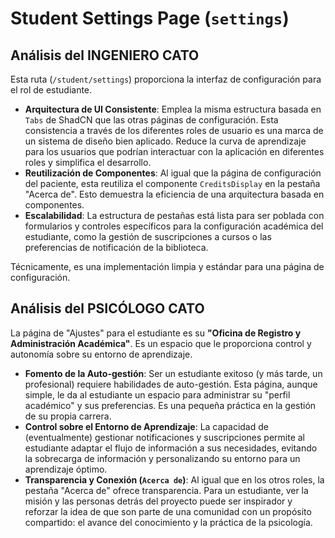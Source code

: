 # Student Settings Page (`settings`)

## Análisis del INGENIERO CATO

Esta ruta (`/student/settings`) proporciona la interfaz de configuración para el rol de estudiante.

-   **Arquitectura de UI Consistente**: Emplea la misma estructura basada en `Tabs` de ShadCN que las otras páginas de configuración. Esta consistencia a través de los diferentes roles de usuario es una marca de un sistema de diseño bien aplicado. Reduce la curva de aprendizaje para los usuarios que podrían interactuar con la aplicación en diferentes roles y simplifica el desarrollo.
-   **Reutilización de Componentes**: Al igual que la página de configuración del paciente, esta reutiliza el componente `CreditsDisplay` en la pestaña "Acerca de". Esto demuestra la eficiencia de una arquitectura basada en componentes.
-   **Escalabilidad**: La estructura de pestañas está lista para ser poblada con formularios y controles específicos para la configuración académica del estudiante, como la gestión de suscripciones a cursos o las preferencias de notificación de la biblioteca.

Técnicamente, es una implementación limpia y estándar para una página de configuración.

## Análisis del PSICÓLOGO CATO

La página de "Ajustes" para el estudiante es su **"Oficina de Registro y Administración Académica"**. Es un espacio que le proporciona control y autonomía sobre su entorno de aprendizaje.

-   **Fomento de la Auto-gestión**: Ser un estudiante exitoso (y más tarde, un profesional) requiere habilidades de auto-gestión. Esta página, aunque simple, le da al estudiante un espacio para administrar su "perfil académico" y sus preferencias. Es una pequeña práctica en la gestión de su propia carrera.
-   **Control sobre el Entorno de Aprendizaje**: La capacidad de (eventualmente) gestionar notificaciones y suscripciones permite al estudiante adaptar el flujo de información a sus necesidades, evitando la sobrecarga de información y personalizando su entorno para un aprendizaje óptimo.
-   **Transparencia y Conexión (`Acerca de`)**: Al igual que en los otros roles, la pestaña "Acerca de" ofrece transparencia. Para un estudiante, ver la misión y las personas detrás del proyecto puede ser inspirador y reforzar la idea de que son parte de una comunidad con un propósito compartido: el avance del conocimiento y la práctica de la psicología.
